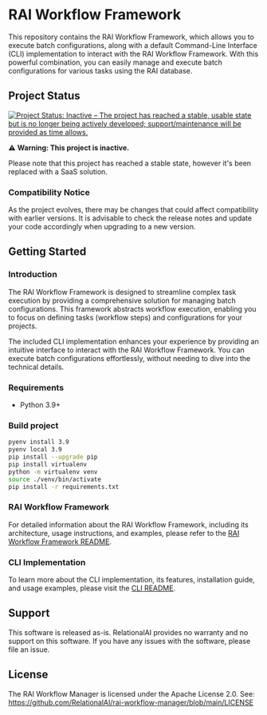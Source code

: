 # RAI Workflow Framework

This repository contains the RAI Workflow Framework, which allows you to execute batch configurations, along with a default Command-Line Interface (CLI) implementation to interact with the RAI Workflow Framework. With this powerful combination, you can easily manage and execute batch configurations for various tasks using the RAI database.

## Project Status
[![Project Status: Inactive – The project has reached a stable, usable state but is no longer being actively developed; support/maintenance will be provided as time allows.](https://www.repostatus.org/badges/latest/inactive.svg)](https://www.repostatus.org/#inactive)

⚠️ **Warning: This project is inactive.**

Please note that this project has reached a stable state, however it's been replaced with a SaaS solution.

### Compatibility Notice

As the project evolves, there may be changes that could affect compatibility with earlier versions. It is advisable to check the release notes and update your code accordingly when upgrading to a new version.

## Getting Started

### Introduction

The RAI Workflow Framework is designed to streamline complex task execution by providing a comprehensive solution for managing batch configurations. This framework abstracts workflow execution, enabling you to focus on defining tasks (workflow steps) and configurations for your projects.

The included CLI implementation enhances your experience by providing an intuitive interface to interact with the RAI Workflow Framework. You can execute batch configurations effortlessly, without needing to dive into the technical details.

### Requirements

* Python 3.9+

### Build project

```bash
pyenv install 3.9
pyenv local 3.9
pip install --upgrade pip
pip install virtualenv
python -m virtualenv venv
source ./venv/bin/activate
pip install -r requirements.txt
```

### RAI Workflow Framework

For detailed information about the RAI Workflow Framework, including its architecture, usage instructions, and examples, please refer to the [RAI Workflow Framework README](workflow/README.md).

### CLI Implementation

To learn more about the CLI implementation, its features, installation guide, and usage examples, please visit the [CLI README](cli/README.md).

## Support

This software is released as-is. RelationalAI provides no warranty and no support on this software. If you have any issues with the software, please file an issue. 

## License

The RAI Workflow Manager is licensed under the
Apache License 2.0. See:
https://github.com/RelationalAI/rai-workflow-manager/blob/main/LICENSE
